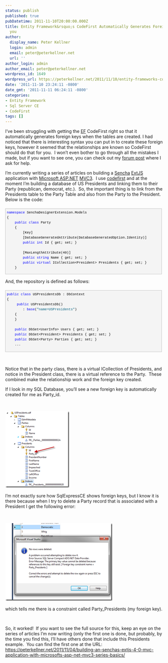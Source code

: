 ```yaml
---
status: publish
published: true
pubDatetime: 2011-11-10T20:00:00.000Z
title: Entity Framework&rsquo;s CodeFirst Automatically Generates Foreign Keys For
  you
author:
  display_name: Peter Kellner
  login: admin
  email: peter@peterkellner.net
  url: ''
author_login: admin
author_email: peter@peterkellner.net
wordpress_id: 1649
wordpress_url: https://peterkellner.net/2011/11/10/entity-frameworks-codefirst-automatically-generates-foreign-keys-for-you/
date: '2011-11-10 23:24:11 -0800'
date_gmt: '2011-11-11 06:24:11 -0800'
categories:
- Entity Framework
- Sql Server CE
- CodeFirst
tags: []
---
```

<p>I’ve been struggling with getting the <a href="http://msdn.microsoft.com/en-us/library/aa697427(v=vs.80).aspx">EF</a> CodeFirst right so that it automatically generates foreign keys when the tables are created. I had noticed that there is interesting syntax you can put in to create these foreign keys, however it seemed that the relationships are known so CodeFirst should do that for you.&#160; I won’t even bother to go through all the mistakes I made, but if you want to see one, you can check out my <a href="http://social.msdn.microsoft.com/Forums/en-US/adodotnetentityframework/thread/a0c85adc-baa3-43fb-8323-4e9eabdfb237/">forum post</a> where I ask for help.</p>
<p>I’m currently writing a series of articles on building a <a href="http://www.sencha.com/">Sencha</a> <a href="http://www.sencha.com/products/extjs/">ExtJS</a> application with <a href="http://www.asp.net/">Microsoft ASP.NET</a> <a href="http://www.asp.net/mvc">MVC3</a>.&#160; I use <a href="http://msdn.microsoft.com/en-us/data/aa937723">codefirst</a> and at the moment I’m building a database of US Presidents and linking them to their Party (republican, democrat, etc.).&#160; So, the important thing is to link from the Presidents table to the Party Table and also from the Party to the President.&#160; Below is the code:</p>
<div style="border-bottom: silver 1px solid; text-align: left; border-left: silver 1px solid; padding-bottom: 4px; line-height: 12pt; background-color: #f4f4f4; margin: 20px 0px 10px; padding-left: 4px; width: 97.5%; padding-right: 4px; font-family: &#39;Courier New&#39;, courier, monospace; direction: ltr; max-height: 200px; font-size: 8pt; overflow: auto; border-top: silver 1px solid; cursor: text; border-right: silver 1px solid; padding-top: 4px" id="codeSnippetWrapper">
<pre style="border-bottom-style: none; text-align: left; padding-bottom: 0px; line-height: 12pt; background-color: #f4f4f4; margin: 0em; border-left-style: none; padding-left: 0px; width: 100%; padding-right: 0px; font-family: &#39;Courier New&#39;, courier, monospace; direction: ltr; border-top-style: none; color: black; border-right-style: none; font-size: 8pt; overflow: visible; padding-top: 0px" id="codeSnippet"><span style="color: #0000ff">namespace</span> SenchaDesignerExtension.Models<br />{<br />    <span style="color: #0000ff">public</span> <span style="color: #0000ff">class</span> Party<br />    {<br />        [Key]<br />        [DatabaseGeneratedAttribute(DatabaseGeneratedOption.Identity)]<br />        <span style="color: #0000ff">public</span> <span style="color: #0000ff">int</span> Id { get; set; }<br /><br />        [MaxLengthAttribute(40)]<br />        <span style="color: #0000ff">public</span> <span style="color: #0000ff">string</span> Name { get; set; }<br />        <span style="color: #0000ff">public</span> <span style="color: #0000ff">virtual</span> ICollection&lt;President&gt; Presidents { get; set; } <br />    }<br /><br />    <span style="color: #0000ff">public</span> <span style="color: #0000ff">class</span> President<br />    {<br />        [Key]<br />        [DatabaseGeneratedAttribute(DatabaseGeneratedOption.Identity)]<br />        <span style="color: #0000ff">public</span> <span style="color: #0000ff">int</span> Id { get; set; }<br /><br />        <span style="color: #0000ff">public</span> <span style="color: #0000ff">virtual</span> Party Party { get; set; }<br /><br />        <span style="color: #0000ff">public</span> <span style="color: #0000ff">int</span> PresidentNumber { get; set; }<br /><br />        [MaxLengthAttribute(20)]<br />        <span style="color: #0000ff">public</span> <span style="color: #0000ff">string</span> FirstName { get; set; }<br />        [MaxLengthAttribute(20)]<br />        <span style="color: #0000ff">public</span> <span style="color: #0000ff">string</span> LastName { get; set; }<br />        <span style="color: #0000ff">public</span> <span style="color: #0000ff">bool</span> Impeached { get; set; }<br />        <span style="color: #0000ff">public</span> DateTime TookOffice { get; set; }<br />        <span style="color: #0000ff">public</span> DateTime LeftOffice { get; set; }<br />        <span style="color: #0000ff">public</span> <span style="color: #0000ff">decimal</span>  Income { get; set; }<br />    } <br />}</pre>
<p></div>
<p>And, the repository is defined as follows:</p>
<div style="border-bottom: silver 1px solid; text-align: left; border-left: silver 1px solid; padding-bottom: 4px; line-height: 12pt; background-color: #f4f4f4; margin: 20px 0px 10px; padding-left: 4px; width: 97.5%; padding-right: 4px; font-family: &#39;Courier New&#39;, courier, monospace; direction: ltr; max-height: 200px; font-size: 8pt; overflow: auto; border-top: silver 1px solid; cursor: text; border-right: silver 1px solid; padding-top: 4px" id="codeSnippetWrapper">
<pre style="border-bottom-style: none; text-align: left; padding-bottom: 0px; line-height: 12pt; background-color: #f4f4f4; margin: 0em; border-left-style: none; padding-left: 0px; width: 100%; padding-right: 0px; font-family: &#39;Courier New&#39;, courier, monospace; direction: ltr; border-top-style: none; color: black; border-right-style: none; font-size: 8pt; overflow: visible; padding-top: 0px" id="codeSnippet"><span style="color: #0000ff">public</span> <span style="color: #0000ff">class</span> USPresidentsDb : DbContext<br />{<br />     <span style="color: #0000ff">public</span> USPresidentsDb()<br />        : <span style="color: #0000ff">base</span>(<span style="color: #006080">&quot;name=USPresidents&quot;</span>)<br />    {<br />    }<br /><br />    <span style="color: #0000ff">public</span> DbSet&lt;UserInfo&gt; Users { get; set; }<br />    <span style="color: #0000ff">public</span> DbSet&lt;President&gt; Presidents { get; set; }<br />    <span style="color: #0000ff">public</span> DbSet&lt;Party&gt; Parties { get; set; }<br />    ...</pre>
<p></div>
<p>&#160;</p>
<p>Notice that in the party class, there is a virtual ICollection of Presidents, and notice in the President class, there is a virtual reference to the Party.&#160; These combined make the relationship work and the foreign key created.</p>
<p>If I look in my SQL Database, you’ll see a new foreign key is automatically created for me as Party_id.</p>
<p>&#160;</p>
<p><a href="/wp/wp-content/uploads/2011/11/image8.png"><img style="background-image: none; border-bottom: 0px; border-left: 0px; margin: 0px; padding-left: 0px; padding-right: 0px; display: inline; border-top: 0px; border-right: 0px; padding-top: 0px" title="image" border="0" alt="image" src="/wp/wp-content/uploads/2011/11/image_thumb7.png" width="205" height="244" /></a></p>
<p>I’m not exactly sure how SqlExpressCE shows foreign keys, but I know it is there because when I try to delete a Party record that is associated with a President I get the following error:</p>
<p>&#160;</p>
<p><a href="/wp/wp-content/uploads/2011/11/image9.png"><img style="background-image: none; border-bottom: 0px; border-left: 0px; padding-left: 0px; padding-right: 0px; display: inline; border-top: 0px; border-right: 0px; padding-top: 0px" title="image" border="0" alt="image" src="/wp/wp-content/uploads/2011/11/image_thumb8.png" width="343" height="248" /></a></p>
<p>which tells me there is a constraint called Party_Presidents (my foreign key).</p>
<p>&#160;</p>
<p>So, it worked!&#160; If you want to see the full source for this, keep an eye on the series of articles I’m now writing (only the first one is done, but probably, by the time you find this, I’ll have others done that include this Presidents example.&#160; You can find the first one at the URL:&#160; <a title="https://peterkellner.net/2011/11/04/building-an-senchas-extjs-4-0-mvc-application-with-microsofts-asp-net-mvc3-series-basics/" href="/2011/11/04/building-an-senchas-extjs-4-0-mvc-application-with-microsofts-asp-net-mvc3-series-basics/">https://peterkellner.net/2011/11/04/building-an-senchas-extjs-4-0-mvc-application-with-microsofts-asp-net-mvc3-series-basics/</a></p>
